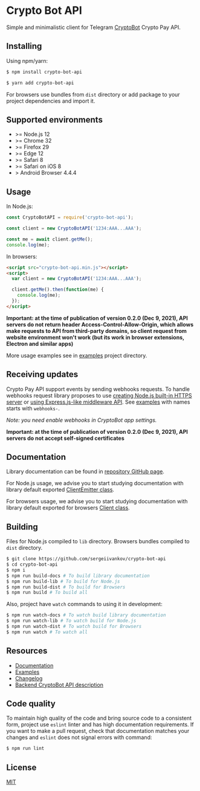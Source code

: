 # Crypto Bot API

Simple and minimalistic client for Telegram [CryptoBot](https://t.me/CryptoBot) Crypto Pay API.

## Installing

Using npm/yarn:
```bash
$ npm install crypto-bot-api
```

```bash
$ yarn add crypto-bot-api
```

For browsers use bundles from `dist` directory or add package to your project dependencies and import it.

## Supported environments

- \>= Node.js 12
- \>= Chrome 32
- \>= Firefox 29
- \>= Edge 12
- \>= Safari 8
- \>= Safari on iOS 8
- \> Android Browser 4.4.4

## Usage

In Node.js:

```javascript
const CryptoBotAPI = require('crypto-bot-api');

const client = new CryptoBotAPI('1234:AAA...AAA');

const me = await client.getMe();
console.log(me);
```

In browsers:

```html
<script src="crypto-bot-api.min.js"></script>
<script>
  var client = new CryptoBotAPI('1234:AAA...AAA');

  client.getMe().then(function(me) {
    console.log(me);
  });
</script>
```

**Important: at the time of publication of version 0.2.0 (Dec 9, 2021), API servers do not return header Access-Control-Allow-Origin, which allows make requests to API from third-party domains, so client request from website environment won't work (but its work in browser extensions, Electron and similar apps)**

More usage examples see in [examples](https://github.com/sergeiivankov/crypto-bot-api/tree/main/examples) project directory.

## Receiving updates

Crypto Pay API support events by sending webhooks requests. To handle webhooks request library proposes to use [creating Node.js built-in HTTPS server](https://sergeiivankov.github.io/crypto-bot-api/classes/ClientEmitter.html#createServer) or [using Express.js-like middleware API](https://sergeiivankov.github.io/crypto-bot-api/classes/ClientEmitter.html#middleware). See [examples](https://github.com/sergeiivankov/crypto-bot-api/tree/main/examples) with names starts with `webhooks-`.

*Note: you need enable webhooks in CryptoBot app settings.*

**Important: at the time of publication of version 0.2.0 (Dec 9, 2021), API servers do not accept self-signed certificates**

## Documentation

Library documentation can be found in [repository GitHub page](https://sergeiivankov.github.io/crypto-bot-api/).

For Node.js usage, we advise you to start studying documentation with library default exported [ClientEmitter class](https://sergeiivankov.github.io/crypto-bot-api/classes/ClientEmitter.html).

For browsers usage, we advise you to start studying documentation with library default exported for browsers [Client class](https://sergeiivankov.github.io/crypto-bot-api/classes/Client.html).

## Building

Files for Node.js compiled to `lib` directory. Browsers bundles compiled to `dist` directory.

```bash
$ git clone https://github.com/sergeiivankov/crypto-bot-api
$ cd crypto-bot-api
$ npm i
$ npm run build-docs # To build library documentation
$ npm run build-lib # To build for Node.js
$ npm run build-dist # To build for Browsers
$ npm run build # To build all
```

Also, project have `watch` commands to using it in development:
```bash
$ npm run watch-docs # To watch build library documentation
$ npm run watch-lib # To watch build for Node.js
$ npm run watch-dist # To watch build for Browsers
$ npm run watch # To watch all
```

## Resources

* [Documentation](https://sergeiivankov.github.io/crypto-bot-api/)
* [Examples](https://github.com/sergeiivankov/crypto-bot-api/examples)
* [Changelog](https://github.com/sergeiivankov/crypto-bot-api/blob/main/changelog.md)
* [Backend CryptoBot API description](https://help.crypt.bot/crypto-pay-api)

## Code quality

To maintain high quality of the code and bring source code to a consistent form, project use `eslint` linter and has high documentation requirements. If you want to make a pull request, check that documentation matches your changes and `eslint` does not signal errors with command:

```bash
$ npm run lint
```

## License

[MIT](https://github.com/sergeiivankov/crypto-bot-api/blob/main/licanse)
